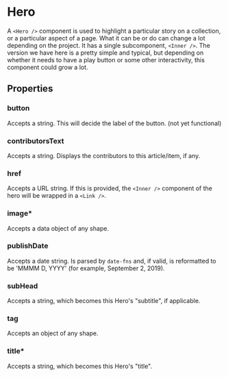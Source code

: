 # Hero

A `<Hero />` component is used to highlight a particular story on a collection, or a particular aspect of a page. What it can be or do can change a lot depending on the project. It has a single subcomponent, `<Inner />`. The version we have here is a pretty simple and typical, but depending on whether it needs to have a play button or some other interactivity, this component could grow a lot. 


## Properties

### button

Accepts a string. This will decide the label of the button. (not yet functional)

### contributorsText

Accepts a string. Displays the contributors to this article/item, if any.

### href

Accepts a URL string. If this is provided, the `<Inner />` component of the hero will be wrapped in a `<Link />`.

### image*

Accepts a data object of any shape.

### publishDate

Accepts a date string. Is parsed by `date-fns`  and, if valid, is reformatted to be 'MMMM D, YYYY' (for example, September 2, 2019).

### subHead

Accepts a string, which becomes this Hero's "subtitle", if applicable.

### tag

Accepts an object of any shape.

### title*

Accepts a string, which becomes this Hero's "title".